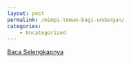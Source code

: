 ```yaml
---
layout: post
permalink: /mimpi-teman-bagi-undangan/
categories:
    - Uncategorized
---
```


[Baca Selengkapnya](/01)